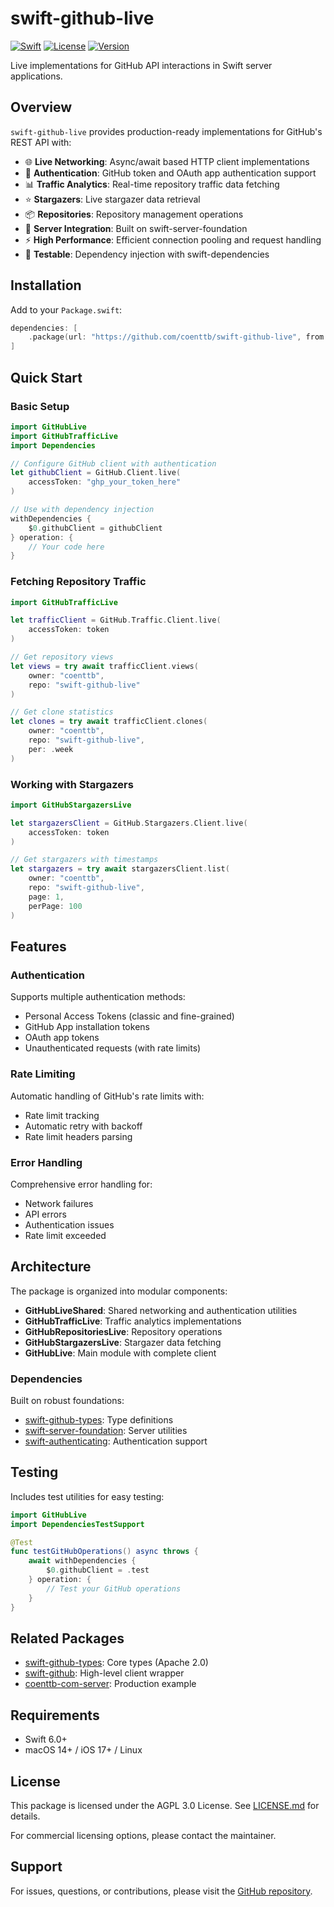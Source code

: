 # swift-github-live

[![Swift](https://img.shields.io/badge/Swift-6.0-orange.svg)](https://swift.org)
[![License](https://img.shields.io/badge/License-AGPL%203.0-blue.svg)](LICENSE.md)
[![Version](https://img.shields.io/badge/version-0.1.0-green.svg)](https://github.com/coenttb/swift-github-live/releases)

Live implementations for GitHub API interactions in Swift server applications.

## Overview

`swift-github-live` provides production-ready implementations for GitHub's REST API with:

- 🌐 **Live Networking**: Async/await based HTTP client implementations
- 🔐 **Authentication**: GitHub token and OAuth app authentication support
- 📊 **Traffic Analytics**: Real-time repository traffic data fetching
- ⭐ **Stargazers**: Live stargazer data retrieval
- 📦 **Repositories**: Repository management operations
- 🚀 **Server Integration**: Built on swift-server-foundation
- ⚡ **High Performance**: Efficient connection pooling and request handling
- 🧪 **Testable**: Dependency injection with swift-dependencies

## Installation

Add to your `Package.swift`:

```swift
dependencies: [
    .package(url: "https://github.com/coenttb/swift-github-live", from: "0.1.0")
]
```

## Quick Start

### Basic Setup

```swift
import GitHubLive
import GitHubTrafficLive
import Dependencies

// Configure GitHub client with authentication
let githubClient = GitHub.Client.live(
    accessToken: "ghp_your_token_here"
)

// Use with dependency injection
withDependencies {
    $0.githubClient = githubClient
} operation: {
    // Your code here
}
```

### Fetching Repository Traffic

```swift
import GitHubTrafficLive

let trafficClient = GitHub.Traffic.Client.live(
    accessToken: token
)

// Get repository views
let views = try await trafficClient.views(
    owner: "coenttb",
    repo: "swift-github-live"
)

// Get clone statistics
let clones = try await trafficClient.clones(
    owner: "coenttb", 
    repo: "swift-github-live",
    per: .week
)
```

### Working with Stargazers

```swift
import GitHubStargazersLive

let stargazersClient = GitHub.Stargazers.Client.live(
    accessToken: token
)

// Get stargazers with timestamps
let stargazers = try await stargazersClient.list(
    owner: "coenttb",
    repo: "swift-github-live",
    page: 1,
    perPage: 100
)
```

## Features

### Authentication

Supports multiple authentication methods:

- Personal Access Tokens (classic and fine-grained)
- GitHub App installation tokens
- OAuth app tokens
- Unauthenticated requests (with rate limits)

### Rate Limiting

Automatic handling of GitHub's rate limits with:

- Rate limit tracking
- Automatic retry with backoff
- Rate limit headers parsing

### Error Handling

Comprehensive error handling for:

- Network failures
- API errors
- Authentication issues
- Rate limit exceeded

## Architecture

The package is organized into modular components:

- **GitHubLiveShared**: Shared networking and authentication utilities
- **GitHubTrafficLive**: Traffic analytics implementations
- **GitHubRepositoriesLive**: Repository operations
- **GitHubStargazersLive**: Stargazer data fetching
- **GitHubLive**: Main module with complete client

### Dependencies

Built on robust foundations:

- [swift-github-types](https://github.com/coenttb/swift-github-types): Type definitions
- [swift-server-foundation](https://github.com/coenttb/swift-server-foundation): Server utilities
- [swift-authenticating](https://github.com/coenttb/swift-authenticating): Authentication support

## Testing

Includes test utilities for easy testing:

```swift
import GitHubLive
import DependenciesTestSupport

@Test
func testGitHubOperations() async throws {
    await withDependencies {
        $0.githubClient = .test
    } operation: {
        // Test your GitHub operations
    }
}
```

## Related Packages

- [swift-github-types](https://github.com/coenttb/swift-github-types): Core types (Apache 2.0)
- [swift-github](https://github.com/coenttb/swift-github): High-level client wrapper
- [coenttb-com-server](https://github.com/coenttb/coenttb-com-server): Production example

## Requirements

- Swift 6.0+
- macOS 14+ / iOS 17+ / Linux

## License

This package is licensed under the AGPL 3.0 License. See [LICENSE.md](LICENSE.md) for details.

For commercial licensing options, please contact the maintainer.

## Support

For issues, questions, or contributions, please visit the [GitHub repository](https://github.com/coenttb/swift-github-live).